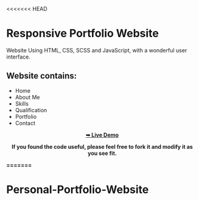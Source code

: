 <<<<<<< HEAD
# Responsive Portfolio Website 

Website Using HTML, CSS, SCSS and JavaScript, with a wonderful user interface.

## Website contains: 

- Home
- About Me
- Skills
- Qualification
- Portfolio
- Contact

<div align="center">
<a href="https://github.com/AdityaKute7/"><strong>➥ Live Demo</strong></a>

<p align="center"><b>If you found the code useful, please feel free to fork it and modify it as you see fit.</p? <br>
</div>



=======
# Personal-Portfolio-Website
